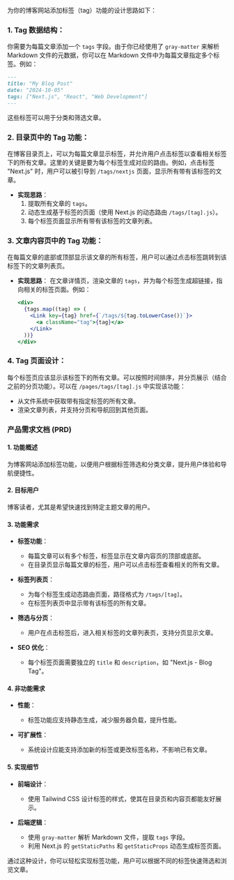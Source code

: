 为你的博客网站添加标签（tag）功能的设计思路如下：

### 1. **Tag 数据结构**：
你需要为每篇文章添加一个 `tags` 字段。由于你已经使用了 `gray-matter` 来解析 Markdown 文件的元数据，你可以在 Markdown 文件中为每篇文章指定多个标签。例如：

```markdown
---
title: "My Blog Post"
date: "2024-10-05"
tags: ["Next.js", "React", "Web Development"]
---
```

这些标签可以用于分类和筛选文章。

### 2. **目录页中的 Tag 功能**：
在博客目录页上，可以为每篇文章显示标签，并允许用户点击标签以查看相关标签下的所有文章。这里的关键是要为每个标签生成对应的路由。例如，点击标签 "Next.js" 时，用户可以被引导到 `/tags/nextjs` 页面，显示所有带有该标签的文章。

- **实现思路**：
  1. 提取所有文章的 `tags`。
  2. 动态生成基于标签的页面（使用 Next.js 的动态路由 `/tags/[tag].js`）。
  3. 每个标签页面显示所有带有该标签的文章列表。

### 3. **文章内容页中的 Tag 功能**：
在每篇文章的底部或顶部显示该文章的所有标签，用户可以通过点击标签跳转到该标签下的文章列表页。

- **实现思路**：
  在文章详情页，渲染文章的 `tags`，并为每个标签生成超链接，指向相关的标签页面。例如：

  ```jsx
  <div>
    {tags.map((tag) => (
      <Link key={tag} href={`/tags/${tag.toLowerCase()}`}>
        <a className="tag">{tag}</a>
      </Link>
    ))}
  </div>
  ```

### 4. **Tag 页面设计**：
每个标签页应该显示该标签下的所有文章。可以按照时间排序，并分页展示（结合之前的分页功能）。可以在 `/pages/tags/[tag].js` 中实现该功能：

- 从文件系统中获取带有指定标签的所有文章。
- 渲染文章列表，并支持分页和导航回到其他页面。

### 产品需求文档 (PRD)

#### 1. 功能概述
为博客网站添加标签功能，以便用户根据标签筛选和分类文章，提升用户体验和导航便捷性。

#### 2. 目标用户
博客读者，尤其是希望快速找到特定主题文章的用户。

#### 3. 功能需求

- **标签功能**：
  - 每篇文章可以有多个标签，标签显示在文章内容页的顶部或底部。
  - 在目录页显示每篇文章的标签，用户可以点击标签查看相关的所有文章。
  
- **标签列表页**：
  - 为每个标签生成动态路由页面，路径格式为 `/tags/[tag]`。
  - 在标签列表页中显示带有该标签的所有文章。
  
- **筛选与分页**：
  - 用户在点击标签后，进入相关标签的文章列表页，支持分页显示文章。
  
- **SEO 优化**：
  - 每个标签页面需要独立的 `title` 和 `description`，如 "Next.js - Blog Tag"。
  
#### 4. 非功能需求

- **性能**：
  - 标签功能应支持静态生成，减少服务器负载，提升性能。
  
- **可扩展性**：
  - 系统设计应能支持添加新的标签或更改标签名称，不影响已有文章。
  
#### 5. 实现细节

- **前端设计**：
  - 使用 Tailwind CSS 设计标签的样式，使其在目录页和内容页都能友好展示。
  
- **后端逻辑**：
  - 使用 `gray-matter` 解析 Markdown 文件，提取 `tags` 字段。
  - 利用 Next.js 的 `getStaticPaths` 和 `getStaticProps` 动态生成标签页面。
  
通过这种设计，你可以轻松实现标签功能，用户可以根据不同的标签快速筛选和浏览文章。